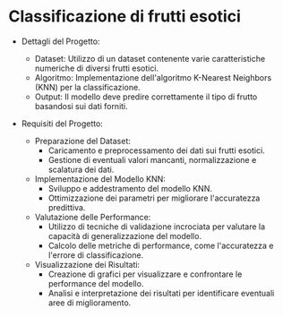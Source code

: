 # Classificazione di frutti esotici

* Dettagli del Progetto:

  * Dataset: Utilizzo di un dataset contenente varie caratteristiche numeriche di diversi frutti esotici.
  * Algoritmo: Implementazione dell'algoritmo K-Nearest Neighbors (KNN) per la classificazione.
  * Output: Il modello deve predire correttamente il tipo di frutto basandosi sui dati forniti.

* Requisiti del Progetto:

   * Preparazione del Dataset:
      * Caricamento e preprocessamento dei dati sui frutti esotici.
      * Gestione di eventuali valori mancanti, normalizzazione e scalatura dei dati.
  * Implementazione del Modello KNN:
      * Sviluppo e addestramento del modello KNN.
      * Ottimizzazione dei parametri per migliorare l'accuratezza predittiva.
  * Valutazione delle Performance:
      * Utilizzo di tecniche di validazione incrociata per valutare la capacità di generalizzazione del modello.
      * Calcolo delle metriche di performance, come l'accuratezza e l'errore di classificazione.
  * Visualizzazione dei Risultati:
      * Creazione di grafici per visualizzare e confrontare le performance del modello.
      * Analisi e interpretazione dei risultati per identificare eventuali aree di miglioramento.
